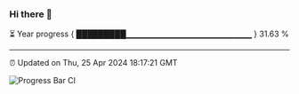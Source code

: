 ### Hi there 👋

⏳ Year progress { █████████▁▁▁▁▁▁▁▁▁▁▁▁▁▁▁▁▁▁▁▁▁ } 31.63 %

---

⏰ Updated on Thu, 25 Apr 2024 18:17:21 GMT

![Progress Bar CI](https://github.com/liununu/liununu/workflows/Progress%20Bar%20CI/badge.svg)
